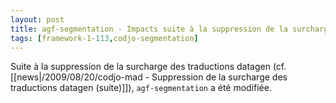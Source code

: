 ```yaml
---
layout: post
title: agf-segmentation - Impacts suite à la suppression de la surcharge des traductions datagen
tags: [framework-1-113,codjo-segmentation]
---
```

Suite à la suppression de la surcharge des traductions datagen (cf. [[news|/2009/08/20/codjo-mad - Suppression de la surcharge des traductions datagen (suite)]]), ```agf-segmentation``` a été modifiée.